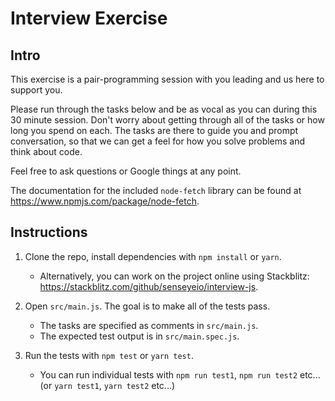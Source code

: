 # Interview Exercise

## Intro

This exercise is a pair-programming session with you leading and us here to support you.

Please run through the tasks below and be as vocal as you can during this 30 minute session. Don't worry about getting through all of the tasks or how long you spend on each. The tasks are there to guide you and prompt conversation, so that we can get a feel for how you solve problems and think about code. 

Feel free to ask questions or Google things at any point.

The documentation for the included `node-fetch` library can be found at https://www.npmjs.com/package/node-fetch.

## Instructions

1. Clone the repo, install dependencies with `npm install` or `yarn`.
    - Alternatively, you can work on the project online using Stackblitz: https://stackblitz.com/github/senseyeio/interview-js.

2. Open `src/main.js`. The goal is to make all of the tests pass.
    - The tasks are specified as comments in `src/main.js`.
    - The expected test output is in `src/main.spec.js`.

3. Run the tests with `npm test` or `yarn test`.
    - You can run individual tests with `npm run test1`, `npm run test2` etc... (or `yarn test1`, `yarn test2` etc...)

